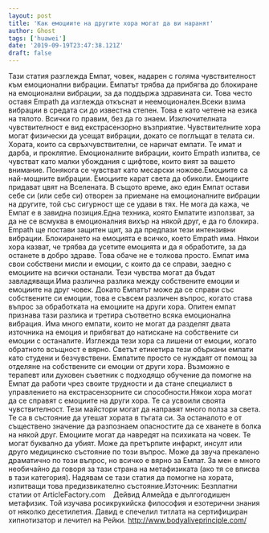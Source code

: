 ```yaml
---
layout: post
title: 'Как емоциите на другите хора могат да ви наранят'
author: Ghost
tags: ['huawei']
date: '2019-09-19T23:47:38.121Z'
draft: false
---
```


Тази статия разглежда Емпат, човек, надарен с голяма чувствителност към емоционални вибрации. Емпатът трябва да прибягва до блокиране на емоционални вибрации, за да поддържа здравината си. Това често оставя Empath да изглежда откъснат и неемоционален.Всеки взима вибрации в средата си до известна степен. Това е като четене на езика на тялото. Всички го правим, без да го знаем. Изключителната чувствителност е вид екстрасензорно възприятие. Чувствителните хора могат физически да усещат вибрации, докато се поглъщат в телата си. Хората, които са свръхчувствителни, се наричат ​​емпати. Те имат и дарба, и проклятие. Емоционалните вибрации, които Empath изпитва, се чувстват като малки убождания с щифтове, които вият за вашето внимание. Понякога се чувстват като месарски ножове.Емоциите са най-мощните вибрации. Емоциите карат света да обиколи. Емоциите придават цвят на Вселената. В същото време, ако един Емпат остави себе си (или себе си) отворен за приемане на емоционалните вибрации на другите, той със сигурност ще се удави в тях. Не мога да кажа, че Емпат е в завидна позиция.Една техника, която Емпатите използват, за да не се всмуква в емоционалния вихър на някой друг, е да го блокира. Empath ще постави защитен щит, за да предпази тези интензивни вибрации. Блокирането на емоцията е всичко, което Empath има. Някои хора казват, че трябва да усетите емоцията и да я обработите, за да останете в добро здраве. Това обаче не е толкова просто. Емпат има свои собствени мисли и емоции, с които да се справи, заедно с емоциите на всички останали. Тези чувства могат да бъдат завладяващи.Има различна разлика между собствените емоции и емоциите на друг човек. Докато Емпатът може да се справи със собствените си емоции, това е съвсем различен въпрос, когато става въпрос за обработката на емоциите на други хора. Опитен емпат признава тази разлика и третира съответно всяка емоционална вибрация. Има много емпати, които не могат да разделят двата източника на емоция и прибягват до натискане на собствените си емоции с останалите. Изглежда тези хора са лишени от емоции, когато обратното всъщност е вярно. Светът етикетира тези объркани емпати като студени и безчувствени. Емпатите просто се нуждаят от помощ за отделяне на собствените си емоции от други хора. Възможно е терапевт или духовен съветник с подходящо обучение да помогне на Емпат да работи чрез своите трудности и да стане специалист в управлението на екстрасензорните си способности.Някои хора могат да се справят с емоциите на други хора. Те са усвоили своята чувствителност. Тези майстори могат да направят много полза за света. Те са в състояние да утешат хората в тъгата си. За останалото е от съществено значение да разпознаем опасностите да се хванете в болка на някой друг. Емоциите могат да навредят на психиката на човек. Те могат буквално да убият. Може да претърпите инфаркт, инсулт или друго медицинско състояние по този въпрос. Може да звуча прекалено драматично по този въпрос, но всичко е вярно за Емпат. За мен е много необичайно да говоря за тази страна на метафизиката (ако тя се вписва в тази категория). Надявам се тази статия да помогне на хората, изпитващи това предизвикателно състояние.Източник: Безплатни статии от ArticleFactory.com    Дейвид Алмейда е дългогодишен метафизик. Той изучава росикрукийска философия и езотерични знания от няколко десетилетия. Давид е спечелил титлата на сертифициран хипнотизатор и лечител на Рейки. http://www.bodyaliveprinciple.com/
